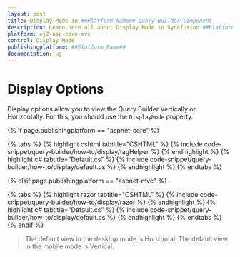 ```yaml
---
layout: post
title: Display Mode in ##Platform_Name## Query Builder Component
description: Learn here all about Display Mode in Syncfusion ##Platform_Name## Query Builder component of Syncfusion Essential JS 2 and more.
platform: ej2-asp-core-mvc
control: Display Mode
publishingplatform: ##Platform_Name##
documentation: ug
---
```



# Display Options

Display options allow you to view the Query Builder Vertically or Horizontally. For this, you should use the `DisplayMode` property.

{% if page.publishingplatform == "aspnet-core" %}

{% tabs %}
{% highlight cshtml tabtitle="CSHTML" %}
{% include code-snippet/query-builder/how-to/display/tagHelper %}
{% endhighlight %}
{% highlight c# tabtitle="Default.cs" %}
{% include code-snippet/query-builder/how-to/display/default.cs %}
{% endhighlight %}
{% endtabs %}

{% elsif page.publishingplatform == "aspnet-mvc" %}

{% tabs %}
{% highlight razor tabtitle="CSHTML" %}
{% include code-snippet/query-builder/how-to/display/razor %}
{% endhighlight %}
{% highlight c# tabtitle="Default.cs" %}
{% include code-snippet/query-builder/how-to/display/default.cs %}
{% endhighlight %}
{% endtabs %}
{% endif %}



> The default view in the desktop mode is Horizontal.
> The default view in the mobile mode is Vertical.